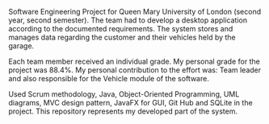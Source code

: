 Software Engineering Project for Queen Mary University of London (second year, second semester). 
The team had to develop a desktop application according to the documented requirements. The system stores and manages data regarding the customer and their vehicles held by the garage. 

Each team member received an individual grade. My personal grade for the project was 88.4%. My personal contribution to the effort was:
Team leader and also responsible for the Vehicle module of the software.

Used Scrum methodology, Java, Object-Oriented Programming, UML diagrams, MVC design pattern, JavaFX for GUI, Git Hub and SQLite in the project. This repository represents my developed part of the system.

